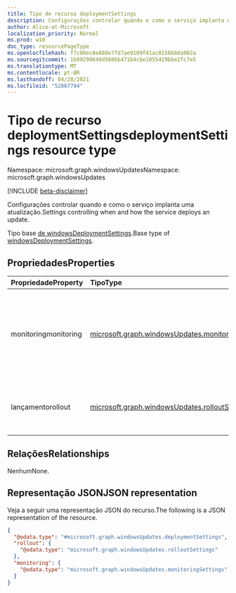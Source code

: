 ```yaml
---
title: Tipo de recurso deploymentSettings
description: Configurações controlar quando e como o serviço implanta uma atualização.
author: Alice-at-Microsoft
localization_priority: Normal
ms.prod: w10
doc_type: resourcePageType
ms.openlocfilehash: f7c00ec8e880e7fd7ae9109fd1ac015868da902a
ms.sourcegitcommit: 1b09298649d5606b471b4cbe1055419bbe2fc7e5
ms.translationtype: MT
ms.contentlocale: pt-BR
ms.lasthandoff: 04/28/2021
ms.locfileid: "52067794"
---
```

# <a name="deploymentsettings-resource-type"></a><span data-ttu-id="bd2a3-103">Tipo de recurso deploymentSettings</span><span class="sxs-lookup"><span data-stu-id="bd2a3-103">deploymentSettings resource type</span></span>

<span data-ttu-id="bd2a3-104">Namespace: microsoft.graph.windowsUpdates</span><span class="sxs-lookup"><span data-stu-id="bd2a3-104">Namespace: microsoft.graph.windowsUpdates</span></span>

[!INCLUDE [beta-disclaimer](../../includes/beta-disclaimer.md)]

<span data-ttu-id="bd2a3-105">Configurações controlar quando e como o serviço implanta uma atualização.</span><span class="sxs-lookup"><span data-stu-id="bd2a3-105">Settings controlling when and how the service deploys an update.</span></span>

<span data-ttu-id="bd2a3-106">Tipo base [de windowsDeploymentSettings](../resources/windowsupdates-windowsdeploymentsettings.md).</span><span class="sxs-lookup"><span data-stu-id="bd2a3-106">Base type of [windowsDeploymentSettings](../resources/windowsupdates-windowsdeploymentsettings.md).</span></span>

## <a name="properties"></a><span data-ttu-id="bd2a3-107">Propriedades</span><span class="sxs-lookup"><span data-stu-id="bd2a3-107">Properties</span></span>
|<span data-ttu-id="bd2a3-108">Propriedade</span><span class="sxs-lookup"><span data-stu-id="bd2a3-108">Property</span></span>|<span data-ttu-id="bd2a3-109">Tipo</span><span class="sxs-lookup"><span data-stu-id="bd2a3-109">Type</span></span>|<span data-ttu-id="bd2a3-110">Descrição</span><span class="sxs-lookup"><span data-stu-id="bd2a3-110">Description</span></span>|
|:---|:---|:---|
|<span data-ttu-id="bd2a3-111">monitoring</span><span class="sxs-lookup"><span data-stu-id="bd2a3-111">monitoring</span></span>|[<span data-ttu-id="bd2a3-112">microsoft.graph.windowsUpdates.monitoringSettings</span><span class="sxs-lookup"><span data-stu-id="bd2a3-112">microsoft.graph.windowsUpdates.monitoringSettings</span></span>](../resources/windowsupdates-monitoringsettings.md)|<span data-ttu-id="bd2a3-113">Configurações condições de controle para monitorar e automatizar ações a ser realizadas.</span><span class="sxs-lookup"><span data-stu-id="bd2a3-113">Settings governing conditions to monitor and automated actions to take.</span></span>|
|<span data-ttu-id="bd2a3-114">lançamento</span><span class="sxs-lookup"><span data-stu-id="bd2a3-114">rollout</span></span>|[<span data-ttu-id="bd2a3-115">microsoft.graph.windowsUpdates.rolloutSettings</span><span class="sxs-lookup"><span data-stu-id="bd2a3-115">microsoft.graph.windowsUpdates.rolloutSettings</span></span>](../resources/windowsupdates-rolloutsettings.md)|<span data-ttu-id="bd2a3-116">Configurações a forma como o conteúdo é lançado.</span><span class="sxs-lookup"><span data-stu-id="bd2a3-116">Settings governing how the content is rolled out.</span></span>|

## <a name="relationships"></a><span data-ttu-id="bd2a3-117">Relações</span><span class="sxs-lookup"><span data-stu-id="bd2a3-117">Relationships</span></span>
<span data-ttu-id="bd2a3-118">Nenhum</span><span class="sxs-lookup"><span data-stu-id="bd2a3-118">None.</span></span>

## <a name="json-representation"></a><span data-ttu-id="bd2a3-119">Representação JSON</span><span class="sxs-lookup"><span data-stu-id="bd2a3-119">JSON representation</span></span>
<span data-ttu-id="bd2a3-120">Veja a seguir uma representação JSON do recurso.</span><span class="sxs-lookup"><span data-stu-id="bd2a3-120">The following is a JSON representation of the resource.</span></span>
<!-- {
  "blockType": "resource",
  "@odata.type": "microsoft.graph.windowsUpdates.deploymentSettings"
}
-->
``` json
{
  "@odata.type": "#microsoft.graph.windowsUpdates.deploymentSettings",
  "rollout": {
    "@odata.type": "microsoft.graph.windowsUpdates.rolloutSettings"
  },
  "monitoring": {
    "@odata.type": "microsoft.graph.windowsUpdates.monitoringSettings"
  }
}
```

